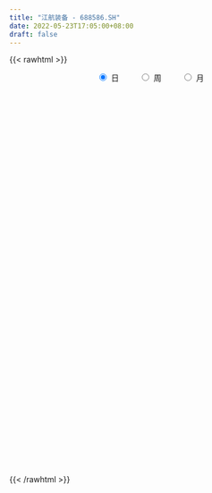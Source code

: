 ```yaml
---
title: "江航装备 - 688586.SH"
date: 2022-05-23T17:05:00+08:00
draft: false
---
```

{{< rawhtml >}}
    <div style="text-align: center">
        <label style="padding: 1rem;"><input style="margin-right: .5rem" type="radio" name="period" value="D" checked onclick="period_change(this)">日</label>
        <label style="padding: 1rem;"><input style="margin-right: .5rem" type="radio" name="period" value="W" onclick="period_change(this)">周</label>
        <label style="padding: 1rem;"><input style="margin-right: .5rem" type="radio" name="period" value="M" onclick="period_change(this)">月</label>
    </div>
    <div id="chart" style="height: 700px;"></div> 
    <script type="text/javascript">
        const D_v = [11440.39,15237.85,21735.18,20299.79,21638.76,16848.72,12877.39,14956.83,12433.52,17961.35,16964.69,23849.68,136203.47,162450.18,72795.05,75494.36,48784.63,43436.17,42566.42,54624.88,67343.64,65530.25,49514.29,50350.77,41297.12,42280.87,138569.63,99065.12,68693.18,39610.53,47149.6,32061.17,35969.73,47890.48,32705.28,60496.99,32010.61,24071.1,36870.91,35860.11,66040.76,30912.3,52208.31,28627.58,35149.45,27685.07,50398.62,32823.16,25879.11,38686.15,34347.16,66644.17,77069.68,79023.66,77967.18,53881.3,88866.91,102408.07,112260.14,73532.2,83332.5,87937.42,78194.58,99457.68,64569.67,82102.32,63009.9,75011.9,65424.2,90788.45,70307.07,44683.03,85906.34,71254.32,57983.48,30362.47,52561.32,54285.03,64210.85,51880.03,29806.44,46975.33,35796.16,32881.97,33180.57,31542.86,25936.64,53514.45,27697.21,21578.97,29936.5,24569.01,35547.66,36631.73,64654.4,34387.08,28023.82,40548.47,30924.77,15493.54,24358.92,18450.48,16583.73,15519.72,20164.29,25178.21,18641.87,32062.03,26757.39,15140.94,22565.18,23544.31,35034.82,42566.12,35077.13,58685.27,69165.31,44780.88,44346.28,37004.89,26821.84,43982.1,31461.46,33571.7,49237.62,34629.45,54473.87,45500.77,73969.05,59060.39,41906.86,43882.46,42072.94,35521.92,22319.68,40461.32,40996.39,24810.36,31613.41,30694.76,50024.98,64297.42,36625.44,25122.38,43349.84,25876.49,26176.41,21266.18,18495.8,24513.46,31427.31,20067.22,18222.5,22741.85,22063.2,25615.93,18479.93,19952.23,33364.8,36963.1,26818.33,30682.55,24856.77,18650.26,19997.19,21983.97,17019.34,21476.36,16598.98,13640.53,15396.97,21615.13,19171.07,26618.41,19387.63,15383.37,13200.98,13604.27,18591.47,9339.28,15497.41,13947.13,10026.89,11831.49,9746.66,9067.82,7639.83,12688.87,18047.92,18220.27,15067.59,21743.99,39572.21,45099.12,24577.29,21963.34,29849.81,37263.15,27710.25,24476.66,51686.55,50287.66,28769.67,27759.15,31122.57,32281.28,32883.46,32208.08,20704.59,22809.76,31722.22,35157.17,31829.5,28554.98,21382.9,28648.01,55352.2,40999.29,76566.47,38098.65,31815.44,45104.05,38413.01,24413.85,26005.44,26240.08,50730.26,26264.21,14036.79,20974.98,19633.28,23558.89,43656.42,21390.75,24218.65,24679.15,25693.35,26449.4,33158.52,23262.65,20730.85,26086.6,18707.56,16326.72,17078.86,12217.69,22255.45,14424.05,18458.79,10622.34]
const D_histogram = [0.0,-0.0006317949,0.0253889903,0.0145605275,0.021994289,-0.001646728,-0.0133742955,-0.0402254938,-0.0457962258,-0.0240328238,-0.0108821593,0.0265636939,0.203700393,0.4118450422,0.4985547382,0.4686761953,0.3902605915,0.3308161708,0.2849865213,0.2703180284,0.2329522715,0.2365545203,0.1297558468,0.0931501306,0.0099024648,-0.0059002832,0.1124925605,0.2104971644,0.2180042891,0.1988951746,0.1472061141,0.0920147337,0.075257653,-0.0292770057,-0.0732351626,-0.2336049187,-0.3757772516,-0.4413154366,-0.4271802671,-0.3597157669,-0.2235962279,-0.1421452189,-0.05842566,-0.0287662104,-0.0983613049,-0.1794908749,-0.1569379601,-0.1612976282,-0.1604228583,-0.0971267239,-0.1040655963,-0.1050816587,-0.0679502025,-0.0542277621,-0.2518467865,-0.286383004,-0.1371815853,0.0538974378,0.250969911,0.3681567135,0.4510606383,0.5576973441,0.6236552425,0.7148927786,0.7542085923,0.7331735318,0.6282030697,0.5771473246,0.3670864102,0.3515150526,0.324411967,0.2388977903,0.2731330797,0.1460012087,-0.0405283539,-0.1645996988,-0.3185426095,-0.3717334996,-0.4043114448,-0.4548573353,-0.4693402561,-0.5340190424,-0.5585114625,-0.5483028278,-0.5795048043,-0.5091144568,-0.4876247917,-0.5619453265,-0.6013304478,-0.5957787556,-0.6261397389,-0.580481904,-0.5622503328,-0.4546332308,-0.3531470443,-0.3283228223,-0.336294212,-0.4338363298,-0.357526015,-0.3012949989,-0.2390419326,-0.2440369913,-0.2245869468,-0.1726135079,-0.1506536123,-0.1040367331,-0.0846578731,-0.0180227425,-0.0106083772,0.0035933784,0.0617825952,0.1165138455,0.1115576352,0.0641352904,0.1088072856,0.2212611163,0.3539923386,0.4164016741,0.5013515562,0.510077282,0.5042005874,0.5452492439,0.5421094177,0.4760532925,0.5070211111,0.493563411,0.3519091206,0.3148849777,0.3971605748,0.4484288309,0.48414058,0.4584270293,0.3932527999,0.2824636824,0.1710181359,0.1234342679,0.1016449442,0.0343158123,-0.0093998563,0.0114272958,0.0228915395,-0.0841084196,-0.1191533891,-0.1727601594,-0.2740195323,-0.304336183,-0.3024548444,-0.3057371956,-0.2728029848,-0.3245236557,-0.3246641404,-0.3296738071,-0.2804341948,-0.2105129305,-0.1206992943,-0.013999076,0.0496627472,0.1018714802,0.1989497923,0.2743451034,0.285400215,0.1638239359,0.0055898746,-0.1161056034,-0.1880187179,-0.2428656892,-0.2323607848,-0.3042496953,-0.3164312654,-0.2948903832,-0.289984203,-0.3400026974,-0.3540158527,-0.3666838532,-0.3150228156,-0.2851224517,-0.2539648142,-0.2730428703,-0.2030801916,-0.1488172492,-0.1163832709,-0.0168499496,0.0594763126,0.1107958019,0.1352726552,0.1558904425,0.1650526339,0.1674481657,0.1347371976,0.0978756373,0.0443078145,0.0481210287,0.0218131264,-0.0650514445,-0.1035854109,-0.1127295589,-0.1558446583,-0.2340825378,-0.292379245,-0.3338230159,-0.433246075,-0.5115708501,-0.5018384883,-0.4590437747,-0.4005141049,-0.402587866,-0.3467490553,-0.2365120368,-0.1378985677,-0.0438313943,0.0071361894,0.0638141372,0.0944001037,0.1409560481,0.1656781489,0.1516333132,0.2458662902,0.2525705463,0.3729924853,0.419643178,0.4172917013,0.4535982204,0.4017823479,0.3774926863,0.3139434864,0.2271393919,0.0994342349,0.0524866669,0.0142275192,-0.0431736265,-0.1252791583,-0.187289419,-0.3690030986,-0.4901483964,-0.4583492035,-0.4325053322,-0.3158854315,-0.155994794,0.0122440208,0.1439828058,0.2196744501,0.2405924283,0.2648397191,0.2989036106,0.3021918716,0.3044747301,0.325097267,0.3177403075,0.3339892926,0.3315121668]
const D_fast = [0.0,-0.0007897436,0.0315782891,0.0243899582,0.037322292,0.0132695929,-0.0018015484,-0.0387091202,-0.0557289086,-0.0399737126,-0.0295435879,0.0145431888,0.2426049861,0.5537108958,0.7650592764,0.8523497823,0.8714993264,0.8947589484,0.9201759292,0.9730869435,0.9939592544,1.0567001333,0.9823404215,0.969022238,0.8882501883,0.8709723695,1.0174883534,1.1681172484,1.2301254454,1.2607401246,1.2458525926,1.2136648955,1.2157222281,1.1038683179,1.0416013705,0.8228303846,0.5867137389,0.4108466947,0.3181867974,0.295722356,0.375942838,0.4218575422,0.4909706861,0.5134385831,0.4192531623,0.2932508736,0.2765692984,0.2318852232,0.1926542786,0.231668732,0.1987134605,0.1714269834,0.191570889,0.1917363889,-0.0688443321,-0.1749763007,-0.0600702783,0.1444831043,0.4042980552,0.6135240361,0.8091931204,1.0552541623,1.2771258714,1.5470866021,1.7749545638,1.9372128864,1.9892931916,2.0825242776,1.9642349658,2.0365423714,2.0905422776,2.0647525485,2.1672711077,2.076639539,1.8799778878,1.7147566182,1.4811780552,1.3350537901,1.2013979837,1.0371377595,0.9053197746,0.7071362277,0.543015942,0.4161488698,0.2400706922,0.1831824255,0.0827658926,-0.1320409738,-0.3217587071,-0.4651517037,-0.6520476218,-0.7515102628,-0.8738412749,-0.8798824806,-0.8666830551,-0.9239395388,-1.0159844814,-1.2219856816,-1.2350568707,-1.2541496043,-1.2516570212,-1.3176613276,-1.3543580198,-1.3455379579,-1.3612414654,-1.3406337694,-1.3424193778,-1.2802899327,-1.2755276617,-1.2604275615,-1.186792696,-1.1029329843,-1.0799997858,-1.111388308,-1.0395144914,-0.8717453816,-0.6505160747,-0.4840063206,-0.2737185495,-0.1374735032,-0.0173000509,0.1600609166,0.2924484447,0.3454056427,0.5031287391,0.6130618917,0.5593848815,0.6010819831,0.7826477238,0.9460231877,1.1027700817,1.1916632883,1.2248022589,1.184629062,1.1159380494,1.0992127484,1.1028346608,1.044084482,0.9980188493,1.0217028253,1.0388899539,0.9108628899,0.8460295732,0.749232763,0.579468507,0.4730678106,0.3993354381,0.3196187879,0.2843522525,0.1515006678,0.0701941479,-0.0172339705,-0.0381029069,-0.0208098753,0.0388289373,0.1420293866,0.2181068966,0.2957834996,0.4425992599,0.5865808468,0.6689860121,0.588365717,0.4315291243,0.2808072455,0.1618894515,0.046326058,-0.0012592339,-0.1492105682,-0.2404999547,-0.2926816683,-0.3602715388,-0.4952907076,-0.5978078261,-0.7021467899,-0.7292414562,-0.7706217052,-0.8029552712,-0.8902940449,-0.871101414,-0.854042784,-0.8507046234,-0.7553837896,-0.6641884492,-0.5851700094,-0.5268749923,-0.4672845944,-0.4168592445,-0.3726016713,-0.3716283399,-0.3840209909,-0.4265118601,-0.4106683888,-0.4315230094,-0.5346504414,-0.5990807606,-0.6364072983,-0.7184835623,-0.8552420762,-0.9866335947,-1.1115331195,-1.3192676975,-1.525485185,-1.6412124453,-1.7131786754,-1.7547775318,-1.8574982594,-1.8883467125,-1.8372377033,-1.773098876,-1.6899895513,-1.6372379202,-1.5646064381,-1.5104204456,-1.4286254892,-1.3624838511,-1.3386203586,-1.1829208091,-1.1130739163,-0.899403856,-0.7478423688,-0.6458709202,-0.496164846,-0.4475351315,-0.3774516215,-0.3625149499,-0.3925341963,-0.4953807946,-0.5292066959,-0.5639089638,-0.6321035161,-0.7455288375,-0.854361453,-1.1283259072,-1.372008304,-1.4547964121,-1.5370788738,-1.499430331,-1.3785383919,-1.207238572,-1.0395040855,-0.9088938287,-0.8278277434,-0.7373705228,-0.6285807286,-0.5497444998,-0.4713429587,-0.3694461051,-0.2973679878,-0.1976216795,-0.1172207635]
const D_slow = [0.0,-0.0001579487,0.0061892989,0.0098294307,0.015328003,0.014916321,0.0115727471,0.0015163736,-0.0099326828,-0.0159408888,-0.0186614286,-0.0120205051,0.0389045931,0.1418658537,0.2665045382,0.383673587,0.4812387349,0.5639427776,0.6351894079,0.702768915,0.7610069829,0.820145613,0.8525845747,0.8758721074,0.8783477236,0.8768726527,0.9049957929,0.957620084,1.0121211563,1.0618449499,1.0986464785,1.1216501619,1.1404645751,1.1331453237,1.114836533,1.0564353034,0.9624909905,0.8521621313,0.7453670645,0.6554381228,0.5995390658,0.5640027611,0.5493963461,0.5422047935,0.5176144673,0.4727417485,0.4335072585,0.3931828515,0.3530771369,0.3287954559,0.3027790568,0.2765086421,0.2595210915,0.245964151,0.1830024544,0.1114067034,0.077111307,0.0905856665,0.1533281442,0.2453673226,0.3581324822,0.4975568182,0.6534706288,0.8321938235,1.0207459716,1.2040393545,1.3610901219,1.5053769531,1.5971485556,1.6850273188,1.7661303105,1.8258547581,1.894138028,1.9306383302,1.9205062417,1.879356317,1.7997206647,1.7067872898,1.6057094285,1.4919950947,1.3746600307,1.2411552701,1.1015274045,0.9644516975,0.8195754965,0.6922968823,0.5703906843,0.4299043527,0.2795717407,0.1306270519,-0.0259078829,-0.1710283589,-0.3115909421,-0.4252492498,-0.5135360108,-0.5956167164,-0.6796902694,-0.7881493519,-0.8775308556,-0.9528546054,-1.0126150885,-1.0736243363,-1.129771073,-1.17292445,-1.2105878531,-1.2365970364,-1.2577615046,-1.2622671903,-1.2649192845,-1.2640209399,-1.2485752911,-1.2194468298,-1.191557421,-1.1755235984,-1.148321777,-1.0930064979,-1.0045084133,-0.9004079947,-0.7750701057,-0.6475507852,-0.5215006383,-0.3851883273,-0.2496609729,-0.1306476498,-0.003892372,0.1194984807,0.2074757609,0.2861970053,0.385487149,0.4975943567,0.6186295017,0.7332362591,0.831549459,0.9021653796,0.9449199136,0.9757784806,1.0011897166,1.0097686697,1.0074187056,1.0102755296,1.0159984144,0.9949713095,0.9651829622,0.9219929224,0.8534880393,0.7774039936,0.7017902825,0.6253559836,0.5571552373,0.4760243234,0.3948582883,0.3124398365,0.2423312879,0.1897030552,0.1595282316,0.1560284626,0.1684441494,0.1939120195,0.2436494675,0.3122357434,0.3835857971,0.4245417811,0.4259392498,0.3969128489,0.3499081694,0.2891917471,0.2311015509,0.1550391271,0.0759313107,0.0022087149,-0.0702873358,-0.1552880102,-0.2437919734,-0.3354629367,-0.4142186406,-0.4854992535,-0.548990457,-0.6172511746,-0.6680212225,-0.7052255348,-0.7343213525,-0.7385338399,-0.7236647618,-0.6959658113,-0.6621476475,-0.6231750369,-0.5819118784,-0.540049837,-0.5063655376,-0.4818966282,-0.4708196746,-0.4587894174,-0.4533361358,-0.4695989969,-0.4954953497,-0.5236777394,-0.562638904,-0.6211595384,-0.6942543497,-0.7777101037,-0.8860216224,-1.0139143349,-1.139373957,-1.2541349007,-1.3542634269,-1.4549103934,-1.5415976572,-1.6007256664,-1.6352003084,-1.6461581569,-1.6443741096,-1.6284205753,-1.6048205494,-1.5695815373,-1.5281620001,-1.4902536718,-1.4287870993,-1.3656444627,-1.2723963413,-1.1674855468,-1.0631626215,-0.9497630664,-0.8493174794,-0.7549443079,-0.6764584363,-0.6196735883,-0.5948150295,-0.5816933628,-0.578136483,-0.5889298896,-0.6202496792,-0.667072034,-0.7593228086,-0.8818599077,-0.9964472086,-1.1045735416,-1.1835448995,-1.222543598,-1.2194825928,-1.1834868913,-1.1285682788,-1.0684201717,-1.0022102419,-0.9274843393,-0.8519363714,-0.7758176888,-0.6945433721,-0.6151082952,-0.5316109721,-0.4487329304]
const D_data = [['2021-05-12', 22.3994, 22.3797, 22.1533, 22.4879],['2021-05-13', 22.3895, 22.3698, 22.301, 22.7241],['2021-05-14', 22.3403, 22.7832, 22.2911, 22.8914],['2021-05-17', 22.9308, 22.3797, 22.2714, 22.9308],['2021-05-18', 22.3797, 22.6159, 22.114, 22.8619],['2021-05-19', 22.6356, 22.1927, 22.1632, 22.6651],['2021-05-20', 22.173, 22.2419, 22.0746, 22.3994],['2021-05-21', 22.3206, 21.927, 21.8679, 22.3206],['2021-05-24', 21.912, 22.0706, 21.8624, 22.239],['2021-05-25', 22.1994, 22.4273, 22.021, 22.5066],['2021-05-26', 22.4174, 22.3976, 22.348, 22.7544],['2021-05-27', 22.3976, 22.8436, 22.3679, 22.8931],['2021-05-28', 23.2796, 25.2716, 23.2796, 26.005],['2021-05-31', 26.114, 26.9663, 25.9654, 27.442],['2021-06-01', 26.669, 26.6393, 26.3618, 27.0159],['2021-06-02', 26.4212, 25.7671, 25.7176, 27.333],['2021-06-03', 25.4599, 25.2716, 25.1923, 26.4212],['2021-06-04', 25.3212, 25.4996, 25.0635, 26.2329],['2021-06-07', 25.7671, 25.7176, 25.4698, 26.4212],['2021-06-08', 25.8167, 26.2627, 25.5194, 26.56],['2021-06-09', 26.7681, 26.1437, 25.9554, 27.4123],['2021-06-10', 25.7671, 26.8672, 25.5689, 26.9465],['2021-06-11', 26.9465, 25.4698, 25.3311, 26.9564],['2021-06-15', 25.4599, 26.1735, 25.2815, 26.7582],['2021-06-16', 26.2329, 25.4302, 25.2023, 26.6194],['2021-06-17', 25.8365, 26.1338, 25.5095, 26.4411],['2021-06-18', 26.7086, 28.2646, 26.451, 29.8998],['2021-06-21', 28.5123, 28.8592, 28.2745, 29.3745],['2021-06-22', 28.8988, 28.324, 27.7889, 28.9484],['2021-06-23', 28.0466, 28.2745, 27.779, 28.4231],['2021-06-24', 28.0466, 27.9673, 27.8483, 28.9187],['2021-06-25', 27.9078, 27.888, 27.3726, 28.0961],['2021-06-28', 27.8483, 28.4033, 27.6799, 28.5123],['2021-06-29', 28.5619, 27.1546, 27.0654, 28.8988],['2021-06-30', 26.887, 27.6303, 26.8573, 27.7988],['2021-07-01', 27.7492, 25.6482, 25.5689, 28.1159],['2021-07-02', 25.7572, 24.9545, 24.8752, 25.9455],['2021-07-05', 25.3806, 25.1527, 24.8554, 25.5095],['2021-07-06', 25.1329, 25.7771, 24.7266, 25.8663],['2021-07-07', 25.5194, 26.451, 25.4797, 26.5104],['2021-07-08', 26.332, 27.7195, 26.2627, 28.2348],['2021-07-09', 27.5114, 27.5609, 27.2339, 27.8186],['2021-07-12', 27.7294, 28.0366, 27.6105, 28.7304],['2021-07-13', 27.9474, 27.7096, 27.5609, 28.5421],['2021-07-14', 27.4321, 26.3816, 26.3221, 27.6501],['2021-07-15', 26.996, 25.787, 25.5392, 27.0555],['2021-07-16', 25.9158, 26.8573, 25.5987, 27.9078],['2021-07-19', 27.0555, 26.5005, 26.1239, 27.7096],['2021-07-20', 26.4609, 26.4807, 25.9951, 26.8672],['2021-07-21', 26.4014, 27.3826, 26.4014, 27.6402],['2021-07-22', 27.1546, 26.6194, 26.4311, 27.1943],['2021-07-23', 26.6393, 26.6294, 25.5689, 27.6006],['2021-07-26', 26.3618, 27.1744, 26.2627, 27.8483],['2021-07-27', 27.0456, 27.006, 26.2726, 27.6898],['2021-07-28', 26.4411, 23.7652, 23.4877, 26.7285],['2021-07-29', 24.0526, 24.9842, 24.0328, 25.4302],['2021-07-30', 25.5689, 27.442, 25.2518, 27.7294],['2021-08-02', 28.7304, 28.8691, 28.2646, 29.7313],['2021-08-03', 29.0376, 30.1377, 28.8691, 31.5945],['2021-08-04', 29.8998, 30.2665, 29.4935, 30.8017],['2021-08-05', 30.7224, 30.7521, 29.543, 31.4161],['2021-08-06', 30.7323, 32.0305, 30.4944, 32.5855],['2021-08-09', 32.2783, 32.5459, 31.426, 33.0315],['2021-08-10', 32.5459, 33.9334, 32.2089, 34.8848],['2021-08-11', 33.9433, 34.3595, 33.0811, 34.4883],['2021-08-12', 33.8045, 34.4091, 32.6351, 34.5082],['2021-08-13', 33.8144, 33.7451, 33.2793, 35.4794],['2021-08-16', 33.4081, 34.6865, 32.8135, 35.3406],['2021-08-17', 34.6469, 32.5855, 32.1693, 34.8848],['2021-08-18', 33.2297, 34.9343, 32.2089, 35.1028],['2021-08-19', 34.6865, 35.192, 33.7748, 35.8659],['2021-08-20', 34.5082, 34.637, 33.6955, 35.5289],['2021-08-23', 34.6865, 36.4704, 34.4289, 36.8867],['2021-08-24', 35.4695, 34.637, 33.6955, 35.8163],['2021-08-25', 34.6865, 33.3585, 33.1405, 34.8848],['2021-08-26', 33.3585, 33.4874, 33.0315, 34.2505],['2021-08-27', 33.6658, 32.427, 31.5152, 33.6658],['2021-08-30', 32.7144, 33.1009, 31.981, 34.0325],['2021-08-31', 33.2594, 33.0513, 32.6054, 35.3605],['2021-09-01', 33.5072, 32.4765, 32.3873, 34.5577],['2021-09-02', 32.2783, 32.5855, 31.7035, 32.8036],['2021-09-03', 32.4071, 31.5251, 30.8215, 33.1603],['2021-09-06', 31.2278, 31.5152, 30.9305, 31.8026],['2021-09-07', 31.5053, 31.6143, 31.2774, 32.645],['2021-09-08', 31.6143, 30.7125, 30.3755, 31.7828],['2021-09-09', 30.7719, 31.763, 30.2566, 31.8621],['2021-09-10', 31.4855, 31.0891, 30.9206, 32.199],['2021-09-13', 31.0296, 29.3944, 29.0475, 31.0891],['2021-09-14', 29.3547, 29.107, 29.0376, 30.1277],['2021-09-15', 28.8295, 29.1268, 28.661, 29.3349],['2021-09-16', 29.0871, 28.1258, 28.0961, 29.2754],['2021-09-17', 28.5024, 28.6214, 27.5708, 28.6214],['2021-09-22', 28.1457, 27.9574, 27.4717, 28.3439],['2021-09-23', 27.9574, 28.9583, 27.9574, 28.988],['2021-09-24', 28.7403, 29.0574, 28.4628, 29.9097],['2021-09-27', 29.2259, 28.0862, 27.4817, 29.7214],['2021-09-28', 28.0466, 27.3627, 27.2834, 28.2943],['2021-09-29', 27.3033, 25.5392, 25.4698, 27.3429],['2021-09-30', 25.5689, 27.224, 25.5689, 27.4321],['2021-10-08', 27.6204, 26.9366, 26.7186, 27.6204],['2021-10-11', 26.7582, 26.9762, 26.6194, 27.7591],['2021-10-12', 27.1645, 25.9455, 25.6978, 27.1843],['2021-10-13', 25.6581, 25.9455, 25.3707, 26.1239],['2021-10-14', 26.1537, 26.223, 25.8464, 26.5402],['2021-10-15', 26.223, 25.7473, 25.7176, 26.6591],['2021-10-18', 25.5789, 25.9654, 25.5789, 26.3618],['2021-10-19', 25.9257, 25.5491, 25.4996, 26.223],['2021-10-20', 25.559, 26.1537, 25.5095, 26.3816],['2021-10-21', 26.0645, 25.4203, 25.1725, 26.1636],['2021-10-22', 25.3806, 25.3806, 25.2023, 25.6185],['2021-10-25', 25.3806, 25.9753, 24.9644, 26.1041],['2021-10-26', 25.9455, 26.1338, 25.678, 26.3023],['2021-10-27', 26.7086, 25.4401, 25.2716, 27.2141],['2021-10-28', 25.7771, 24.6671, 24.2806, 26.1239],['2021-10-29', 24.568, 25.7176, 24.3004, 26.0645],['2021-11-01', 25.9455, 26.9663, 25.8762, 27.3826],['2021-11-02', 27.5907, 27.9673, 27.3132, 28.6114],['2021-11-03', 27.4519, 27.7889, 27.0456, 27.9772],['2021-11-04', 27.8087, 28.7205, 27.6303, 28.7205],['2021-11-05', 28.7502, 28.324, 28.215, 29.1169],['2021-11-08', 28.4331, 28.4727, 27.6402, 28.7898],['2021-11-09', 28.4033, 29.5133, 28.324, 29.6917],['2021-11-10', 29.3845, 29.4538, 28.8394, 29.7214],['2021-11-11', 29.3944, 28.8592, 28.7502, 29.4439],['2021-11-12', 28.8592, 30.3656, 28.7106, 30.435],['2021-11-15', 30.7025, 30.2665, 29.8403, 30.99],['2021-11-16', 30.1277, 28.6015, 28.5123, 30.5242],['2021-11-17', 28.7997, 29.7313, 28.6412, 29.9196],['2021-11-18', 29.4538, 31.6837, 29.3349, 32.0603],['2021-11-19', 31.7035, 32.0603, 31.317, 32.5756],['2021-11-22', 32.1891, 32.5558, 31.8224, 32.8135],['2021-11-23', 32.6054, 32.2882, 32.1098, 33.0811],['2021-11-24', 32.5459, 32.0008, 31.4657, 33.091],['2021-11-25', 31.6639, 31.3467, 31.2674, 32.4468],['2021-11-26', 31.8125, 31.0494, 30.9305, 31.8125],['2021-11-29', 30.8413, 31.6738, 30.8413, 32.0305],['2021-11-30', 31.8026, 32.0405, 31.6341, 32.9324],['2021-12-01', 32.0702, 31.426, 31.3269, 32.0702],['2021-12-02', 31.5152, 31.5747, 31.0593, 32.0305],['2021-12-03', 31.5747, 32.4666, 31.3765, 32.972],['2021-12-06', 32.4666, 32.5954, 32.0702, 33.8739],['2021-12-07', 32.6054, 30.9701, 30.435, 33.0018],['2021-12-08', 31.4359, 31.5449, 30.7917, 32.1693],['2021-12-09', 31.9116, 31.0891, 30.8215, 31.9116],['2021-12-10', 30.7323, 30.0187, 29.662, 31.1188],['2021-12-13', 30.5242, 30.435, 29.7313, 30.6034],['2021-12-14', 30.5638, 30.6233, 30.0782, 31.208],['2021-12-15', 30.9999, 30.4052, 30.4052, 31.1188],['2021-12-16', 30.4251, 30.7917, 30.2268, 30.9206],['2021-12-17', 30.6134, 29.5133, 29.4737, 30.7818],['2021-12-20', 29.2953, 29.8205, 28.9187, 30.1476],['2021-12-21', 29.652, 29.5331, 29.2457, 30.1277],['2021-12-22', 29.434, 30.1277, 29.1565, 30.2764],['2021-12-23', 30.1277, 30.544, 29.6124, 30.7521],['2021-12-24', 30.6629, 31.1188, 30.3061, 31.5747],['2021-12-27', 31.2179, 31.8323, 30.7025, 31.8621],['2021-12-28', 31.8125, 31.7927, 31.2278, 32.0603],['2021-12-29', 31.8125, 32.0504, 31.763, 32.5657],['2021-12-30', 31.8125, 33.1702, 31.8125, 33.3883],['2021-12-31', 33.1702, 33.5964, 32.9027, 33.8739],['2022-01-04', 33.5964, 33.2991, 32.6846, 33.6955],['2022-01-05', 32.9126, 31.5747, 31.2179, 33.6955],['2022-01-06', 31.5945, 30.4845, 30.326, 31.8026],['2022-01-07', 30.8314, 30.1971, 29.9394, 30.8314],['2022-01-10', 29.8899, 30.2268, 29.7115, 30.5043],['2022-01-11', 30.3458, 29.9692, 29.652, 30.3854],['2022-01-12', 30.207, 30.5143, 29.8602, 30.7224],['2022-01-13', 30.5043, 29.1268, 29.1268, 30.5043],['2022-01-14', 29.0574, 29.4142, 28.7898, 29.7412],['2022-01-17', 29.1367, 29.6223, 28.988, 29.8503],['2022-01-18', 29.8304, 29.2457, 28.988, 29.8304],['2022-01-19', 28.988, 28.1655, 28.106, 29.216],['2022-01-20', 28.1853, 28.1357, 27.7988, 28.7205],['2022-01-21', 27.8583, 27.7492, 27.1546, 28.2348],['2022-01-24', 27.6501, 28.334, 27.3627, 28.8097],['2022-01-25', 28.334, 27.9772, 27.888, 28.998],['2022-01-26', 27.9474, 27.8682, 27.5808, 28.3042],['2022-01-27', 27.8979, 26.9762, 26.8375, 27.8979],['2022-01-28', 27.2042, 27.9474, 26.5203, 28.2943],['2022-02-07', 27.9474, 27.8483, 27.5708, 28.3042],['2022-02-08', 27.8682, 27.6006, 26.9366, 27.9276],['2022-02-09', 27.5609, 28.6412, 27.4024, 28.7205],['2022-02-10', 28.5421, 28.7403, 28.3042, 28.879],['2022-02-11', 28.5421, 28.7403, 28.2448, 28.9286],['2022-02-14', 28.6412, 28.6114, 28.5421, 29.2061],['2022-02-15', 28.5223, 28.7106, 28.443, 28.998],['2022-02-16', 28.6214, 28.6907, 28.1655, 28.6907],['2022-02-17', 28.6412, 28.6907, 28.2448, 28.9682],['2022-02-18', 28.6412, 28.215, 27.6402, 28.6709],['2022-02-21', 28.2547, 27.997, 27.8384, 28.5916],['2022-02-22', 28.1357, 27.5312, 27.4519, 28.2943],['2022-02-23', 27.2636, 28.0862, 27.2636, 28.3934],['2022-02-24', 28.0466, 27.6105, 27.1447, 29.0277],['2022-02-25', 27.5015, 26.4609, 26.2825, 27.7591],['2022-02-28', 26.5897, 26.5897, 25.9554, 27.1348],['2022-03-01', 26.4708, 26.669, 26.4411, 27.0357],['2022-03-02', 26.669, 25.9158, 25.6581, 26.7186],['2022-03-03', 26.0446, 24.9049, 24.8257, 26.0942],['2022-03-04', 24.7761, 24.4788, 24.459, 25.123],['2022-03-07', 24.3202, 24.0626, 23.9833, 24.6869],['2022-03-08', 23.8941, 22.5264, 22.4174, 24.0824],['2022-03-09', 22.576, 21.7931, 20.8912, 22.7841],['2022-03-10', 22.3381, 22.1498, 22.0706, 22.6057],['2022-03-11', 22.0111, 22.1498, 21.4165, 22.2985],['2022-03-14', 22.1003, 22.0904, 22.0012, 22.7445],['2022-03-15', 22.3976, 20.9606, 20.4948, 22.3976],['2022-03-16', 21.357, 21.3174, 20.5443, 21.4363],['2022-03-17', 21.5651, 21.9913, 21.5552, 22.4075],['2022-03-18', 21.9021, 22.0309, 21.694, 22.1994],['2022-03-21', 22.3976, 22.1895, 22.021, 22.5661],['2022-03-22', 22.1003, 21.7931, 21.5156, 22.3778],['2022-03-23', 21.6741, 21.9516, 21.4858, 22.3877],['2022-03-24', 21.9814, 21.694, 21.5552, 22.2985],['2022-03-25', 21.7039, 21.9714, 21.5156, 22.3778],['2022-03-28', 21.9021, 21.7931, 21.3867, 21.9714],['2022-03-29', 21.7931, 21.248, 21.248, 22.3381],['2022-03-30', 21.7732, 22.7742, 21.5453, 23.0319],['2022-03-31', 22.7841, 21.9516, 21.8723, 22.9129],['2022-04-01', 21.9516, 23.7851, 21.8228, 24.0824],['2022-04-06', 23.5869, 23.458, 23.1409, 23.8544],['2022-04-07', 23.3787, 23.1409, 23.1012, 24.0328],['2022-04-08', 23.0913, 23.9238, 22.8039, 24.4193],['2022-04-11', 23.7851, 22.9922, 22.7147, 23.9238],['2022-04-12', 23.2895, 23.3292, 22.7445, 23.4382],['2022-04-13', 23.3391, 22.7742, 22.7246, 23.6364],['2022-04-14', 22.9823, 22.1994, 22.1895, 23.022],['2022-04-15', 21.9516, 21.1489, 20.4849, 22.0805],['2022-04-18', 20.802, 21.6642, 20.3957, 21.7237],['2022-04-19', 21.6048, 21.4858, 21.2083, 21.7435],['2022-04-20', 21.466, 20.8912, 20.7624, 21.6147],['2022-04-21', 20.8813, 20.0488, 20.0092, 21.0696],['2022-04-22', 20.0488, 19.692, 19.3254, 20.0488],['2022-04-25', 19.4839, 17.2045, 17.1946, 19.4839],['2022-04-26', 17.3433, 16.6793, 16.5802, 17.5415],['2022-04-27', 16.5108, 17.8388, 16.4018, 17.9577],['2022-04-28', 17.9775, 17.4126, 17.2442, 18.2055],['2022-04-29', 17.4622, 18.4731, 17.4622, 18.6217],['2022-05-05', 18.3839, 19.4046, 18.2154, 19.7416],['2022-05-06', 18.9884, 20.1677, 18.9488, 20.366],['2022-05-09', 19.9299, 20.4155, 19.7812, 20.4948],['2022-05-10', 20.356, 20.2569, 20.0389, 20.802],['2022-05-11', 20.3957, 19.8605, 19.8011, 20.5543],['2022-05-12', 20.2, 20.08, 19.7, 20.43],['2022-05-13', 20.38, 20.45, 20.23, 20.72],['2022-05-16', 20.97, 20.28, 20.23, 21.18],['2022-05-17', 20.2, 20.41, 20.05, 20.56],['2022-05-18', 20.45, 20.85, 20.33, 21.1],['2022-05-19', 20.85, 20.7, 20.53, 20.95],['2022-05-20', 20.73, 21.2, 20.59, 21.33],['2022-05-23', 21.17, 21.2, 20.85, 21.25]]
const W_v = [672698.95,1900555.4300000002,927975.77,538415.0,396857.44,439562.22,348570.33,311410.43,311044.99,194178.83,75953.29,308413.19,161412.45,183483.13,276602.91,263888.97,368920.09,367154.89,349205.79,211727.14,137888.22,194001.26,179126.81,325649.87,203786.73,225782.29,240630.45,164678.99,75391.92,51464.92,135165.42,95314.59,113982.17,117404.82,85961.07,79886.78,107911.61,83706.62,158294.31,81066.8,24688.0,86686.6,86621.49,207412.71,402960.39,279579.48,272498.39,286579.6,209073.09,193755.18,194069.03,198379.75,376808.73,459470.33,387334.15,346214.65,298067.93,247157.68,159338.2,157296.14,136833.79,133884.14,15493.54,95077.14,117780.44,158787.56,253982.63,185074.72,267633.53,185703.86,168576.24,219420.06,116328.34,114522.08,134375.99,101007.91,97075.84,96442.11,80167.72,60642.2,57191.1,139703.18,141363.84,182979.69,149199.98,150073.63,222948.87,115018.14,165802.64,104468.15,139638.32,59607.92,105114.38,84434.84,10622.34]
const W_histogram = [0.0,0.3479466667,0.1318532498,-0.3312836489,-0.6158430552,-0.7558282852,-1.0555231743,-1.0289695179,-0.9841344133,-0.8236892224,-0.6506987928,-0.5772925009,-0.6216003744,-0.6009115848,-0.4085579477,-0.2132316444,-0.0144869709,0.1672206912,0.3113806039,0.1951318792,0.0996772593,0.0358555917,0.064207382,-0.0208771755,-0.0293531261,-0.0200739384,-0.2927874216,-0.5671346073,-0.6026016751,-0.5165216737,-0.4335875966,-0.3088808138,-0.3359093727,-0.2705847753,-0.2230369597,-0.1597252188,0.0009481965,0.0948948281,0.1877238921,0.1816079452,0.1837216983,0.233802698,0.2216052411,0.438592424,0.5879595004,0.6693212628,0.8825273484,0.962791489,0.7901528338,0.8197921671,0.7615567424,0.67991824,0.6527433749,0.9006111966,1.122418546,1.2612031774,1.1398449095,0.9426778618,0.7359152582,0.4026415361,0.1919335039,-0.0761723267,-0.2673637142,-0.4572718254,-0.5828816817,-0.6153689659,-0.4415554324,-0.1825859579,0.0944598055,0.1954318757,0.3352614841,0.2446903644,0.1378645327,0.1608490345,0.3192800301,0.178523317,0.0241858888,-0.1869217313,-0.303214094,-0.3153384014,-0.3449423381,-0.4615832324,-0.640161083,-0.8688777627,-0.974007016,-0.9901522873,-0.8278777555,-0.6672875329,-0.7005896695,-0.7679655609,-0.8362273135,-0.713627218,-0.5663286992,-0.3801330198,-0.2263148868]
const W_fast = [0.0,0.4349333333,0.2518032289,-0.2941545821,-0.7326747521,-1.0616170534,-1.6251927361,-1.8558814592,-2.0570799579,-2.1025570726,-2.0922413412,-2.1631581745,-2.3628661417,-2.4924052482,-2.4021910981,-2.2601727059,-2.0650497751,-1.8415369402,-1.6195318765,-1.6869976314,-1.7575329365,-1.8123907061,-1.7679870703,-1.8582909218,-1.8741051539,-1.8698444508,-2.2157547894,-2.6318856269,-2.8180031135,-2.8610535305,-2.8865163525,-2.8390297732,-2.9500356752,-2.9523572716,-2.9605686959,-2.9371882598,-2.7762777954,-2.6586074567,-2.5188474198,-2.4795613803,-2.4315172027,-2.3229855284,-2.279781675,-1.9531463862,-1.6567894347,-1.4080973566,-0.9742594338,-0.653297421,-0.6283978677,-0.3938104927,-0.2616567317,-0.1733156742,-0.0373046955,0.4357159253,0.9381279112,1.392213337,1.5558162964,1.5943187142,1.5715349252,1.338921587,1.1761969308,0.8890480186,0.6310157025,0.3267896349,0.0554593582,-0.1308701675,-0.067445492,0.1458774929,0.4465382077,0.5963682469,0.8200132263,0.7906146976,0.7182549991,0.7814517596,1.0197027627,0.9235768789,0.7752859229,0.51744787,0.3253519838,0.234393076,0.1185535548,-0.1134831476,-0.4521012689,-0.8980373894,-1.2466683967,-1.5103517398,-1.5550466469,-1.5612783075,-1.7697278614,-2.0290951431,-2.306413724,-2.362220433,-2.356504089,-2.2653416646,-2.1681022533]
const W_slow = [0.0,0.0869866667,0.1199499791,0.0371290669,-0.1168316969,-0.3057887682,-0.5696695618,-0.8269119413,-1.0729455446,-1.2788678502,-1.4415425484,-1.5858656736,-1.7412657672,-1.8914936634,-1.9936331504,-2.0469410615,-2.0505628042,-2.0087576314,-1.9309124804,-1.8821295106,-1.8572101958,-1.8482462979,-1.8321944524,-1.8374137462,-1.8447520278,-1.8497705124,-1.9229673678,-2.0647510196,-2.2154014384,-2.3445318568,-2.4529287559,-2.5301489594,-2.6141263026,-2.6817724964,-2.7375317363,-2.777463041,-2.7772259919,-2.7535022848,-2.7065713118,-2.6611693255,-2.615238901,-2.5567882264,-2.5013869162,-2.3917388102,-2.2447489351,-2.0774186194,-1.8567867823,-1.61608891,-1.4185507016,-1.2136026598,-1.0232134742,-0.8532339142,-0.6900480705,-0.4648952713,-0.1842906348,0.1310101595,0.4159713869,0.6516408524,0.8356196669,0.9362800509,0.9842634269,0.9652203452,0.8983794167,0.7840614603,0.6383410399,0.4844987984,0.3741099403,0.3284634509,0.3520784022,0.4009363712,0.4847517422,0.5459243333,0.5803904665,0.6206027251,0.7004227326,0.7450535619,0.7511000341,0.7043696012,0.6285660778,0.5497314774,0.4634958929,0.3481000848,0.188059814,-0.0291596266,-0.2726613806,-0.5201994525,-0.7271688914,-0.8939907746,-1.0691381919,-1.2611295822,-1.4701864106,-1.6485932151,-1.7901753898,-1.8852086448,-1.9417873665]
const W_data = [['2020-07-31', 44.287, 39.7205, 39.071, 49.2078],['2020-08-07', 42.0923, 45.1727, 40.8621, 52.3374],['2020-08-14', 43.7949, 38.6675, 37.0534, 46.4816],['2020-08-21', 38.3033, 33.6581, 33.353, 39.4646],['2020-08-28', 33.7368, 33.481, 31.6898, 34.6521],['2020-09-04', 33.914, 33.5597, 32.7822, 36.8172],['2020-09-11', 33.3629, 29.5739, 27.8713, 33.8156],['2020-09-18', 29.4656, 31.985, 29.3081, 33.4514],['2020-09-25', 31.68, 31.4634, 30.8139, 34.347],['2020-09-30', 31.8866, 32.5755, 30.0266, 33.1463],['2020-10-09', 33.0676, 32.8511, 32.2311, 33.3432],['2020-10-16', 32.792, 31.5619, 31.5422, 34.4061],['2020-10-23', 31.8473, 29.4459, 29.2589, 32.3197],['2020-10-30', 29.2885, 29.4459, 28.9342, 31.6701],['2020-11-06', 29.4262, 31.493, 28.0681, 32.4673],['2020-11-13', 31.493, 32.0441, 29.9675, 33.3235],['2020-11-20', 32.0441, 32.7724, 31.9063, 34.7702],['2020-11-27', 32.8511, 33.3629, 31.6701, 34.9178],['2020-12-04', 33.4613, 33.6876, 33.0873, 35.5182],['2020-12-11', 33.4219, 30.4301, 29.9577, 34.0518],['2020-12-18', 30.2234, 29.9675, 29.7904, 31.7784],['2020-12-25', 29.9085, 29.7215, 28.9342, 31.493],['2020-12-31', 29.5837, 30.558, 27.9697, 30.8041],['2021-01-08', 31.1091, 28.7373, 28.5503, 32.7724],['2021-01-15', 28.7865, 29.1605, 28.0484, 29.6723],['2021-01-22', 29.3278, 29.1015, 28.0976, 30.3907],['2021-01-29', 29.1704, 24.4563, 24.161, 29.938],['2021-02-05', 24.4563, 22.3206, 22.2714, 24.9779],['2021-02-10', 22.606, 23.6985, 21.799, 24.1413],['2021-02-19', 24.102, 24.5842, 23.7575, 24.6826],['2021-02-26', 24.6039, 24.2791, 23.9839, 25.1845],['2021-03-05', 24.2791, 24.7121, 24.1807, 25.1452],['2021-03-12', 24.7417, 22.4486, 22.1435, 24.968],['2021-03-19', 22.5372, 23.0883, 22.0943, 23.6197],['2021-03-26', 22.9899, 22.5864, 22.2025, 23.2654],['2021-04-02', 22.6749, 22.5372, 22.2419, 23.1276],['2021-04-09', 22.606, 23.9051, 22.5568, 24.2004],['2021-04-16', 23.7575, 23.4032, 22.606, 23.787],['2021-04-23', 23.3442, 23.6197, 23.2556, 24.8991],['2021-04-30', 23.8166, 22.3797, 22.3305, 24.0134],['2021-05-07', 22.3797, 22.2419, 22.1533, 22.7733],['2021-05-14', 22.2222, 22.7832, 21.7794, 22.8914],['2021-05-21', 22.9308, 21.927, 21.8679, 22.9308],['2021-05-28', 21.912, 25.2716, 21.8624, 26.005],['2021-06-04', 26.114, 25.4996, 25.0635, 27.442],['2021-06-11', 25.7671, 25.4698, 25.3311, 27.4123],['2021-06-18', 25.4599, 28.2646, 25.2023, 29.8998],['2021-06-25', 28.5123, 27.888, 27.3726, 29.3745],['2021-07-02', 27.8483, 24.9545, 24.8752, 28.8988],['2021-07-09', 25.3806, 27.5609, 24.7266, 28.2348],['2021-07-16', 27.7294, 26.8573, 25.5392, 28.7304],['2021-07-23', 27.0555, 26.6294, 25.5689, 27.7096],['2021-07-30', 26.3618, 27.442, 23.4877, 27.8483],['2021-08-06', 28.7304, 32.0305, 28.2646, 32.5855],['2021-08-13', 32.2783, 33.7451, 31.426, 35.4794],['2021-08-20', 33.4081, 34.637, 32.1693, 35.8659],['2021-08-27', 34.6865, 32.427, 31.5152, 36.8867],['2021-09-03', 32.7144, 31.5251, 30.8215, 35.3605],['2021-09-10', 31.2278, 31.0891, 30.2566, 32.645],['2021-09-17', 31.0296, 28.6214, 27.5708, 31.0891],['2021-09-24', 28.1457, 29.0574, 27.4717, 29.9097],['2021-09-30', 29.2259, 27.224, 25.4698, 29.7214],['2021-10-08', 27.6204, 26.9366, 26.7186, 27.6204],['2021-10-15', 26.7582, 25.7473, 25.3707, 27.7591],['2021-10-22', 25.5789, 25.3806, 25.1725, 26.3816],['2021-10-29', 25.3806, 25.7176, 24.2806, 27.2141],['2021-11-05', 25.9455, 28.324, 25.8762, 29.1169],['2021-11-12', 28.4331, 30.3656, 27.6402, 30.435],['2021-11-19', 30.7025, 32.0603, 28.5123, 32.5756],['2021-11-26', 32.1891, 31.0494, 30.9305, 33.091],['2021-12-03', 30.8413, 32.4666, 30.8413, 32.972],['2021-12-10', 32.4666, 30.0187, 29.662, 33.8739],['2021-12-17', 30.5242, 29.5133, 29.4737, 31.208],['2021-12-24', 29.2953, 31.1188, 28.9187, 31.5747],['2021-12-31', 31.2179, 33.5964, 30.7025, 33.8739],['2022-01-07', 33.5964, 30.1971, 29.9394, 33.6955],['2022-01-14', 29.8899, 29.4142, 28.7898, 30.7224],['2022-01-21', 29.1367, 27.7492, 27.1546, 29.8503],['2022-01-28', 27.6501, 27.9474, 26.5203, 28.998],['2022-02-11', 27.9474, 28.7403, 26.9366, 28.9286],['2022-02-18', 28.6412, 28.215, 27.6402, 29.2061],['2022-02-25', 28.2547, 26.4609, 26.2825, 29.0277],['2022-03-04', 26.5897, 24.4788, 24.459, 27.1348],['2022-03-11', 24.3202, 22.1498, 20.8912, 24.6869],['2022-03-18', 22.1003, 22.0309, 20.4948, 22.7445],['2022-03-25', 22.3976, 21.9714, 21.4858, 22.5661],['2022-04-01', 21.9021, 23.7851, 21.248, 24.0824],['2022-04-08', 23.5869, 23.9238, 22.8039, 24.4193],['2022-04-15', 23.7851, 21.1489, 20.4849, 23.9238],['2022-04-22', 20.802, 19.692, 19.3254, 21.7435],['2022-04-29', 19.4839, 18.4731, 16.4018, 19.4839],['2022-05-06', 18.3839, 20.1677, 18.2154, 20.366],['2022-05-13', 19.9299, 20.45, 19.7, 20.802],['2022-05-20', 20.97, 21.2, 20.05, 21.33],['2022-05-27', 21.17, 21.2, 20.85, 21.25]]
const M_v = [672698.95,3830867.1300000004,1537703.3100000003,729262.0600000001,1369475.0999999999,979040.9799999997,995849.3399999999,426701.2499999999,470575.28,452953.49,567858.98,1195733.1699999999,1055520.2900000003,1609582.9400000004,716014.0700000001,387138.68,973852.4500000002,671765.0,374693.58,282113.77,745422.2500000002,601493.7200000001,259779.48]
const M_histogram = [0.0,-0.3981903134,-0.6837738317,-1.0241852397,-0.8593704871,-0.9529757338,-1.3421543214,-1.5150443779,-1.6503912738,-1.6288712999,-1.2143714946,-0.8228516787,-0.5187757402,0.0857235895,0.1167811515,0.0622720098,0.4564944802,0.8060481916,0.6476431741,0.4515479499,0.0317322365,-0.4323690731,-0.5028991914]
const M_fast = [0.0,-0.4977378917,-0.954264868,-1.5507225859,-1.6007504551,-1.9325996352,-2.6573168032,-3.2089679542,-3.7569126685,-4.1426105196,-4.0317035879,-3.8458966918,-3.6715146883,-3.0455844612,-2.9853316114,-3.0242727505,-2.5159266601,-1.9648609009,-1.9613551248,-2.0445633615,-2.4564460158,-3.0286395937,-3.2248945098]
const M_slow = [0.0,-0.0995475783,-0.2704910363,-0.5265373462,-0.741379968,-0.9796239014,-1.3151624818,-1.6939235763,-2.1065213947,-2.5137392197,-2.8173320933,-3.023045013,-3.1527389481,-3.1313080507,-3.1021127628,-3.0865447604,-2.9724211403,-2.7709090924,-2.6089982989,-2.4961113114,-2.4881782523,-2.5962705206,-2.7219953184]
const M_data = [['2020-07-31', 44.287, 39.7205, 39.071, 49.2078],['2020-08-31', 42.0923, 33.481, 31.6898, 52.3374],['2020-09-30', 33.973, 32.5755, 27.8713, 36.8172],['2020-10-30', 33.0676, 29.4459, 28.9342, 34.4061],['2020-11-30', 29.4262, 34.4553, 28.0681, 34.9178],['2020-12-31', 34.5734, 30.558, 27.9697, 35.5182],['2021-01-29', 31.1091, 24.4563, 24.161, 32.7724],['2021-02-26', 24.4563, 24.2791, 21.799, 25.1845],['2021-03-31', 24.2791, 22.3698, 22.0943, 25.1452],['2021-04-30', 22.5765, 22.3797, 22.2714, 24.8991],['2021-05-31', 22.3797, 26.9663, 21.7794, 27.442],['2021-06-30', 26.669, 27.6303, 25.0635, 29.8998],['2021-07-30', 27.7492, 27.442, 23.4877, 28.7304],['2021-08-31', 28.7304, 33.0513, 28.2646, 36.8867],['2021-09-30', 33.5072, 27.224, 25.4698, 34.5577],['2021-10-29', 27.6204, 25.7176, 24.2806, 27.7591],['2021-11-30', 25.9455, 32.0405, 25.8762, 33.091],['2021-12-31', 32.0702, 33.5964, 28.9187, 33.8739],['2022-01-28', 33.5964, 27.9474, 26.5203, 33.6955],['2022-02-28', 27.9474, 26.5897, 25.9554, 29.2061],['2022-03-31', 26.4708, 21.9516, 20.4948, 27.0357],['2022-04-29', 21.9516, 18.4731, 16.4018, 24.4193],['2022-05-31', 18.3839, 21.2, 18.2154, 21.33]]
        const D_a = [null,null,null,22.9308,null,null,null,null,21.8624,null,null,null,null,27.442,null,null,null,null,null,null,null,null,null,null,25.2023,null,null,null,null,null,28.9187,null,null,null,null,null,null,null,24.7266,null,null,null,null,null,null,null,27.9078,null,null,null,null,null,null,null,23.4877,null,null,null,null,null,null,null,null,null,null,null,null,null,null,null,null,null,36.8867,null,null,null,null,null,null,null,null,null,null,null,null,null,null,null,null,null,null,null,null,null,null,null,null,null,null,null,null,null,25.3707,null,null,null,null,null,null,null,null,null,null,null,null,null,null,null,null,null,null,null,null,null,null,null,null,null,null,null,null,null,33.091,null,null,null,null,null,null,null,null,null,null,null,null,null,null,null,null,null,28.9187,null,null,null,null,null,null,null,null,33.8739,null,null,null,null,null,null,null,null,null,null,null,null,null,null,null,null,null,null,26.5203,null,null,null,null,null,29.2061,null,null,null,null,null,null,null,null,null,null,null,null,null,null,null,null,null,null,null,null,20.4948,null,null,null,null,null,null,null,null,null,null,null,null,24.0824,null,null,null,null,null,null,null,null,null,null,null,null,null,null,null,16.4018,null,null,null,null,null,null,null,null,null,21.18,null,null,null,null,null]
const W_a = [null,52.3374,null,null,null,null,27.8713,null,null,null,null,null,null,null,null,null,null,null,35.5182,null,null,null,null,null,null,null,null,null,21.799,null,null,null,null,null,null,null,null,null,null,null,null,null,null,null,null,null,29.8998,null,null,null,null,null,23.4877,null,null,null,null,null,null,null,null,null,null,null,null,null,null,null,null,null,null,null,null,null,33.8739,null,null,null,null,null,null,null,null,null,null,null,null,null,null,null,16.4018,null,null,null,null]
const M_a = [null,null,null,null,null,null,null,null,null,null,21.7794,null,null,null,null,null,null,33.8739,null,null,null,null,null]
        const D_b = [[{ coord: ['2021-05-31', 27.442] }, { coord: ['2021-10-13', 25.2023] }],[{ coord: ['2021-11-24', 33.091] }, { coord: ['2022-02-14', 28.9187] }],[{ coord: ['2022-03-15', 21.18] }, { coord: ['2022-05-16', 20.4948] }]]
const W_b = [[{ coord: ['2020-08-07', 35.5182] }, { coord: ['2021-12-31', 27.8713] }]]
const M_b = []
    </script>
{{< /rawhtml >}}